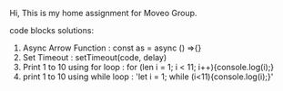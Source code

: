 Hi, This is my home assignment for Moveo Group.

code blocks solutions:

1. Async Arrow Function : const as = async () =>{}
2. Set Timeout : setTimeout(code, delay)
3. Print 1 to 10 using for loop : for (len i = 1; i < 11; i++){console.log(i);}
4. print 1 to 10 using while loop : 'let i = 1;
   while (i<11){console.log(i);}'
